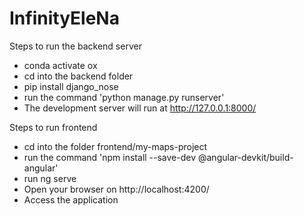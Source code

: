 # InfinityEleNa

Steps to run the backend server
- conda activate ox
- cd into the backend folder
- pip install django_nose
- run the command 'python manage.py runserver'
- The development server will run at http://127.0.0.1:8000/

Steps to run frontend
- cd into the folder frontend/my-maps-project
- run the command 'npm install --save-dev @angular-devkit/build-angular'
- run ng serve
- Open your browser on http://localhost:4200/
- Access the application
